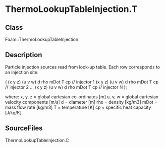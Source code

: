 # ThermoLookupTableInjection.T 
## Class
Foam::ThermoLookupTableInjection

## Description
Particle injection sources read from look-up table. Each row corresponds to
an injection site.

(
        (x y z) (u v w) d rho mDot T cp  // injector 1
        (x y z) (u v w) d rho mDot T cp  // injector 2
        ...
        (x y z) (u v w) d rho mDot T cp  // injector N
);

where:
        x, y, z = global cartesian co-ordinates [m]
        u, v, w = global cartesian velocity components [m/s]
        d       = diameter [m]
        rho     = density [kg/m3]
        mDot    = mass flow rate [kg/m3]
        T       = temperature [K]
        cp      = specific heat capacity [J/kg/K]

## SourceFiles
ThermoLookupTableInjection.C

